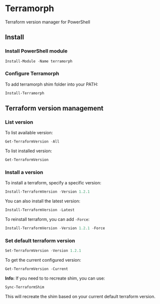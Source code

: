 # Terramorph

Terraform version manager for PowerShell

## Install

### Install PowerShell module

```powershell
Install-Module -Name terramorph
```

### Configure Terramorph

To add terramorph shim folder into your PATH:

```powershell
Install-Terramorph
```

## Terraform version management

### List version

To list available version:
```powershell
Get-TerraformVersion -All
```

To list installed version:
```powershell
Get-TerraformVersion
```

### Install a version

To install a terraform, specify a specific version:
```powershell
Install-TerraformVersion -Version 1.2.1
```

You can also install the latest version:
```powershell
Install-TerraformVersion -Latest
```

To reinstall terraform, you can add `-Force`:
```powershell
Install-TerraformVersion -Version 1.2.1 -Force
```

### Set default terraform version

```powershell
Set-TerraformVersion -Version 1.2.1
```

To get the current configured version:
```powershell
Get-TerraformVersion -Current
```

**Info:**
If you need to to recreate shim, you can use:
```powershell
Sync-TerraformShim
```

This will recreate the shim based on your current default terraform version.